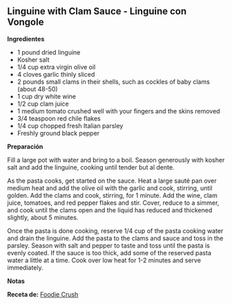 ## Linguine with Clam Sauce - Linguine con Vongole

**Ingredientes**

- 1 pound dried linguine
- Kosher salt
- 1/4 cup extra virgin olive oil
- 4 cloves garlic thinly sliced
- 2 pounds small clams in their shells, such as cockles of baby clams (about 48-50)
- 1 cup dry white wine
- 1/2 cup clam juice
- 1 medium tomato crushed well with your fingers and the skins removed
- 3/4 teaspoon red chile flakes
- 1/4 cup chopped fresh Italian parsley
- Freshly ground black pepper

**Preparación**

Fill a large pot with water and bring to a boil. Season generously with kosher salt and add the linguine, cooking until tender but al dente. 

As the pasta cooks, get started on the sauce. Heat a large sauté pan over medium heat and add the olive oil with the garlic and cook, stirring, until golden. Add the clams and cook, stirring, for 1 minute. Add the wine, clam juice, tomatoes, and red pepper flakes and stir. Cover, reduce to a simmer, and cook until the clams open and the liquid has reduced and thickened slightly, about 5 minutes. 

Once the pasta is done cooking, reserve 1/4 cup of the pasta cooking water and drain the linguine. Add the pasta to the clams and sauce and toss in the parsley. Season with salt and pepper to taste and toss until the pasta is evenly coated. If the sauce is too thick, add some of the reserved pasta water a little at a time. Cook over low heat for 1-2 minutes and serve immediately.  

**Notas**

**Receta de:** [Foodie Crush](https://www.foodiecrush.com/linguine-longole-fresh-clam-sauce/)
